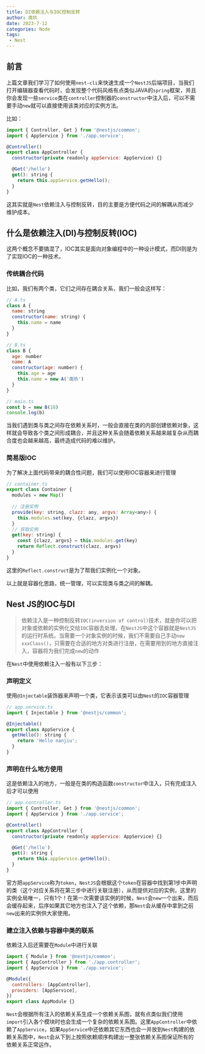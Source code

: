 ```yaml
---
title: DI依赖注入与IOC控制反转
author: 南玖
date: 2023-7-12
categories: Node
tags:
 - Nest
---
```


## 前言

上篇文章我们学习了如何使用`nest-cli`来快速生成一个`NestJS`后端项目，当我们打开编辑器查看代码时，会发现整个代码风格有点类似JAVA的`spring`框架，并且你会发现一些`service`类在`controller`控制器的`constructor`中注入后，可以不需要手动`new`就可以直接使用该类对应的实例方法。

比如：

```js
import { Controller, Get } from '@nestjs/common';
import { AppService } from './app.service';

@Controller()
export class AppController {
  constructor(private readonly appService: AppService) {}

  @Get('/hello')
  get(): string {
    return this.appService.getHello();
  }
}
```

这其实就是`Nest`依赖注入与控制反转，目的主要是方便代码之间的解耦从而减少维护成本。

## 什么是依赖注入(DI)与控制反转(IOC)

这两个概念不要搞混了，IOC其实是面向对象编程中的一种设计模式，而DI则是为了实现IOC的一种技术。

### 传统耦合代码

比如，我们有两个类，它们之间存在耦合关系，我们一般会这样写：

```js
// A.ts
class A {
  name: string
  constructor(name: string) {
    this.name = name
  }
}

// B.ts
class B {
  age: number
  name: A
  constructor(age: number) {
    this.age = age
    this.name = new A('南玖')
  }
}

// main.ts
const b = new B(18)
console.log(b)
```

当我们遇到类与类之间存在依赖关系时，一般会直接在类的内部创建依赖对象，这样就会导致各个类之间形成耦合，并且这种关系会随着依赖关系越来越复杂从而耦合度也会越来越高，最终造成代码的难以维护。

### 简易版IOC

为了解决上面代码带来的耦合性问题，我们可以使用IOC容器来进行管理

```js
// container.ts
export class Container {
  modules = new Map()
  
  // 注册实例
  provide(key: string, clazz: any, argvs: Array<any>) {
    this.modules.set(key, {clazz, argvs})
  }
  // 获取实例
  get(key: string) {
    const {clazz, argvs} = this.modules.get(key)
    return Reflect.construct(clazz, argvs)
  }
}
```

这里的`Reflect.construct`是为了帮我们实例化一个对象。

以上就是容器化思路，统一管理，可以实现类与类之间的解耦。

## Nest JS的IOC与DI

> 依赖注入是一种控制反转`IOC(inversion of control)`技术，就是你可以把对象或依赖的实例化交给`IOC`容器去处理，在`NestJS`中这个容器就是`NestJS`的运行时系统。当需要一个对象实例的时候，我们不需要自己手动`new xxxClass()`，只需要在合适的地方对类进行注册，在需要用到的地方直接注入，容器将为我们完成`new`的动作

在`Nest`中使用依赖注入一般有以下三步：

### 声明定义

使用`@Injectable`装饰器来声明一个类，它表示该类可以由`Nest`的`IOC`容器管理

```js
// app.service.ts
import { Injectable } from '@nestjs/common';

@Injectable()
export class AppService {
  getHello(): string {
    return 'Hello nanjiu';
  }
}
```

### 声明在什么地方使用

这是依赖注入的地方，一般是在类的构造函数`constructor`中注入，只有完成注入后才可以使用

```js
// app.controller.ts
import { Controller, Get } from '@nestjs/common';
import { AppService } from './app.service';

@Controller()
export class AppController {
  constructor(private readonly appService: AppService) {}

  @Get('/hello')
  get(): string {
    return this.appService.getHello();
  }
}

```

官方把`appService`称为`token`，`NestJS`会根据这个`token`在容器中找到第1步中声明的类（这个对应关系将在第三步中进行关联注册），从而提供对应的实例，这里的实例全局唯一，只有1个！在第一次需要该实例的时候，`Nest`会`new`一个出来，而后会缓存起来，后序如果其它地方也注入了这个依赖，那`Nest`会从缓存中拿到之前`new`出来的实例供大家使用。

### 建立注入依赖与容器中类的联系

依赖注入后还需要在`Module`中进行关联

```js
import { Module } from '@nestjs/common';
import { AppController } from './app.controller';
import { AppService } from './app.service';

@Module({
  controllers: [AppController],
  providers: [AppService],
})
export class AppModule {}

```

`Nest`会根据所有注入的依赖关系生成一个依赖关系图，就有点类似我们使用`import`引入各个模块时也会生成一个复杂的依赖关系图。这里`AppController`中依赖了`AppService`，如果`AppService`中还依赖其它东西也会一并放到`Nest`构建的依赖关系图中，`Nest`会从下到上按照依赖顺序构建出一整张依赖关系图保证所有的依赖关系正常运作。